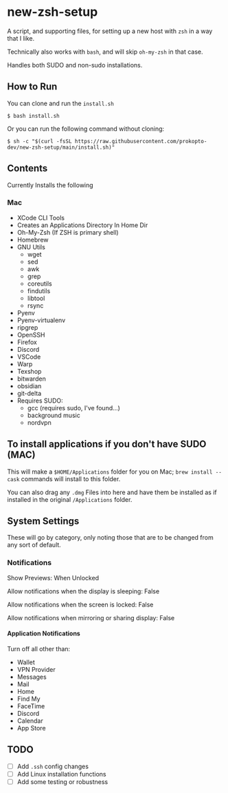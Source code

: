 # new-zsh-setup
A script, and supporting files, for setting up a new host with `zsh` in a way that I like.

Technically also works with `bash`, and will skip `oh-my-zsh` in that case.

Handles both SUDO and non-sudo installations.

## How to Run

You can clone and run the `install.sh`

```shell
$ bash install.sh
```

Or you can run the following command without cloning:

```shell
$ sh -c "$(curl -fsSL https://raw.githubusercontent.com/prokopto-dev/new-zsh-setup/main/install.sh)"
```

## Contents

Currently Installs the following

### Mac

- XCode CLI Tools
- Creates an Applications Directory In Home Dir
- Oh-My-Zsh (If ZSH is primary shell)
- Homebrew
- GNU Utils
    - wget
    - sed
    - awk
    - grep
    - coreutils
    - findutils
    - libtool
    - rsync
- Pyenv
- Pyenv-virtualenv
- ripgrep
- OpenSSH
- Firefox
- Discord
- VSCode
- Warp
- Texshop
- bitwarden
- obsidian
- git-delta
- Requires SUDO:
    - gcc (requires sudo, I've found...)
    - background music
    - nordvpn

## To install applications if you don't have SUDO (MAC)

This will make a `$HOME/Applications` folder for you on Mac; `brew install --cask` commands will install to this folder.

You can also drag any `.dmg` Files into here and have them be installed as if installed in the original `/Applications` folder.

## System Settings

These will go by category, only noting those that are to be changed from any sort of default.

### Notifications

Show Previews: When Unlocked

Allow notifications when the display is sleeping: False

Allow notifications when the screen is locked: False

Allow notifications when mirroring or sharing display: False

#### Application Notifications

Turn off all other than:
- Wallet
- VPN Provider
- Messages
- Mail
- Home
- Find My
- FaceTime
- Discord
- Calendar
- App Store

## TODO

- [ ] Add `.ssh` config changes
- [ ] Add Linux installation functions
- [ ] Add some testing or robustness
